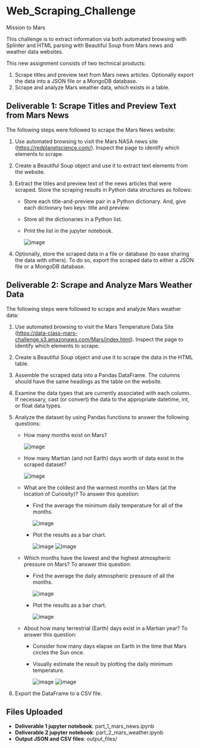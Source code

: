# Web_Scraping_Challenge
Mission to Mars

This challenge is to extract information via both automated browsing with Splinter and HTML parsing with Beautiful Soup from Mars news and weather data websites.

This new assignment consists of two technical products:
1)  Scrape titles and preview text from Mars news articles. Optionally export the data into a JSON file or a MongoDB database.
2)  Scrape and analyze Mars weather data, which exists in a table.

## Deliverable 1: Scrape Titles and Preview Text from Mars News
The following steps were followed to scrape the Mars News website:
1)  Use automated browsing to visit the Mars NASA news site (https://redplanetscience.com/). Inspect the page to identify which elements to scrape.
2)  Create a Beautiful Soup object and use it to extract text elements from the website.
3)  Extract the titles and preview text of the news articles that were scraped. Store the scraping results in Python data structures as follows:
    -   Store each title-and-preview pair in a Python dictionary. And, give each dictionary two keys: title and preview.
    -   Store all the dictionaries in a Python list.
    -   Print the list in the jupyter notebook.
    
        ![image](https://user-images.githubusercontent.com/111614210/213948615-ad1cc3b3-abde-4617-ac71-d4833c1a02a1.png)

4)  Optionally, store the scraped data in a file or database (to ease sharing the data with others). To do so, export the scraped data to either a JSON file or a MongoDB database.

## Deliverable 2: Scrape and Analyze Mars Weather Data
The following steps were followed to scrape and analyze Mars weather data:
1)  Use automated browsing to visit the Mars Temperature Data Site (https://data-class-mars-challenge.s3.amazonaws.com/Mars/index.html). Inspect the page to identify which elements to scrape.
2)  Create a Beautiful Soup object and use it to scrape the data in the HTML table. 
3)  Assemble the scraped data into a Pandas DataFrame. The columns should have the same headings as the table on the website.
4)  Examine the data types that are currently associated with each column. If necessary, cast (or convert) the data to the appropriate datetime, int, or float data types.
5)  Analyze the dataset by using Pandas functions to answer the following questions:
    -   How many months exist on Mars?
        
        ![image](https://user-images.githubusercontent.com/111614210/213948726-1f997668-9f27-464e-a016-cb700d068666.png)

    -   How many Martian (and not Earth) days worth of data exist in the scraped dataset?
        
        ![image](https://user-images.githubusercontent.com/111614210/213948750-856498aa-97e6-403c-9d4d-34697e8040bb.png)

    -   What are the coldest and the warmest months on Mars (at the location of Curiosity)? To answer this question:
        -   Find the average the minimum daily temperature for all of the months.
        
            ![image](https://user-images.githubusercontent.com/111614210/213948770-73ca6846-c13e-4b10-94db-444945a9326a.png)

        -   Plot the results as a bar chart.
            
            ![image](https://user-images.githubusercontent.com/111614210/213948812-095818d6-2dd6-41a4-ab77-5cb283d1f81b.png)
            ![image](https://user-images.githubusercontent.com/111614210/213948889-bd73eea0-7d6a-497d-a6fb-7040e885d631.png)

    -   Which months have the lowest and the highest atmospheric pressure on Mars? To answer this question:
        -   Find the average the daily atmospheric pressure of all the months.
            
            ![image](https://user-images.githubusercontent.com/111614210/213948961-3a3cba49-bfc0-48ef-b34b-09adb86726d5.png)

        -   Plot the results as a bar chart.
        
            ![image](https://user-images.githubusercontent.com/111614210/213948989-d90be323-7514-420c-aa55-4b9a53667e6c.png)

    -   About how many terrestrial (Earth) days exist in a Martian year? To answer this question:
        -   Consider how many days elapse on Earth in the time that Mars circles the Sun once.
        -   Visually estimate the result by plotting the daily minimum temperature.
        
            ![image](https://user-images.githubusercontent.com/111614210/213949033-ce09b0ce-e103-4e63-a3dd-cee5ad64fbb0.png)
            ![image](https://user-images.githubusercontent.com/111614210/213949074-54429b9d-6817-4780-b5bd-2cf345442f4f.png)

6)  Export the DataFrame to a CSV file.

## Files Uploaded
-   **Deliverable 1 jupyter notebook**: part_1_mars_news.ipynb
-   **Deliverable 2 jupyter notebook**: part_2_mars_weather.ipynb
-   **Output JSON and CSV files**: output_files/
